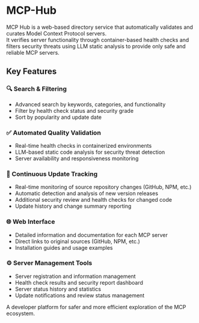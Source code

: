 # MCP-Hub
MCP Hub is a web-based directory service that automatically validates and curates Model Context Protocol servers.   
It verifies server functionality through container-based health checks and filters security threats using LLM static analysis to provide only safe and reliable MCP servers.

## Key Features

### **🔍 Search & Filtering**
- Advanced search by keywords, categories, and functionality
- Filter by health check status and security grade
- Sort by popularity and update date

### **✅ Automated Quality Validation**
- Real-time health checks in containerized environments
- LLM-based static code analysis for security threat detection
- Server availability and responsiveness monitoring

### **🔄 Continuous Update Tracking**
- Real-time monitoring of source repository changes (GitHub, NPM, etc.)
- Automatic detection and analysis of new version releases
- Additional security review and health checks for changed code
- Update history and change summary reporting

### **🌐 Web Interface**
- Detailed information and documentation for each MCP server
- Direct links to original sources (GitHub, NPM, etc.)
- Installation guides and usage examples

### **⚙️ Server Management Tools**
- Server registration and information management
- Health check results and security report dashboard
- Server status history and statistics
- Update notifications and review status management

A developer platform for safer and more efficient exploration of the MCP ecosystem.
